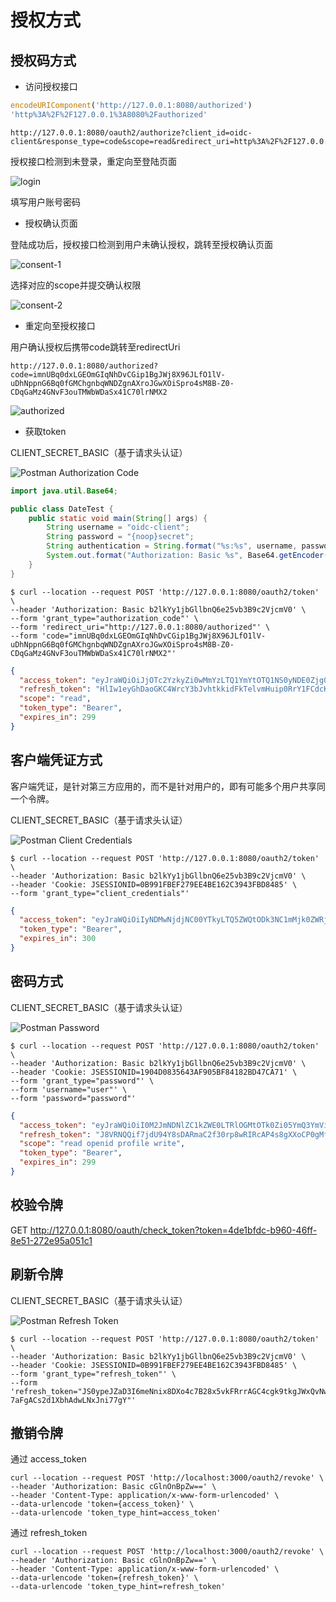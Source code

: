 # 授权方式

## 授权码方式

- 访问授权接口

```js
encodeURIComponent('http://127.0.0.1:8080/authorized')
'http%3A%2F%2F127.0.0.1%3A8080%2Fauthorized'
```

```text
http://127.0.0.1:8080/oauth2/authorize?client_id=oidc-client&response_type=code&scope=read&redirect_uri=http%3A%2F%2F127.0.0.1%3A8080%2Fauthorized
```

授权接口检测到未登录，重定向至登陆页面

![login](doc/image/login.png)

填写用户账号密码

- 授权确认页面

登陆成功后，授权接口检测到用户未确认授权，跳转至授权确认页面

![consent-1](doc/image/consent1.png)

选择对应的scope并提交确认权限

![consent-2](doc/image/consent2.png)

- 重定向至授权接口

用户确认授权后携带code跳转至redirectUri

```text
http://127.0.0.1:8080/authorized?code=imnUBq0dxLGEOmGIqNhDvCGip1BgJWj8X96JLfO1lV-uDhNppnG6Bq0fGMChgnbqWNDZgnAXroJGwXOiSpro4sM8B-Z0-CDqGaMz4GNvF3ouTMWbWDaSx41C70lrNMX2
```

![authorized](doc/image/authorized.png)

- 获取token

CLIENT_SECRET_BASIC（基于请求头认证）

![Postman Authorization Code](doc/image/postman_authorization_code.png)

```java
import java.util.Base64;

public class DateTest {
    public static void main(String[] args) {
        String username = "oidc-client";
        String password = "{noop}secret";
        String authentication = String.format("%s:%s", username, password);
        System.out.format("Authorization: Basic %s", Base64.getEncoder().encodeToString(authentication.getBytes())).println();
    }
}
```

```shell
$ curl --location --request POST 'http://127.0.0.1:8080/oauth2/token' \
--header 'Authorization: Basic b2lkYy1jbGllbnQ6e25vb3B9c2VjcmV0' \
--form 'grant_type="authorization_code"' \
--form 'redirect_uri="http://127.0.0.1:8080/authorized"' \
--form 'code="imnUBq0dxLGEOmGIqNhDvCGip1BgJWj8X96JLfO1lV-uDhNppnG6Bq0fGMChgnbqWNDZgnAXroJGwXOiSpro4sM8B-Z0-CDqGaMz4GNvF3ouTMWbWDaSx41C70lrNMX2"'
```

```json
{
  "access_token": "eyJraWQiOiJjOTc2YzkyZi0wMmYzLTQ1YmYtOTQ1NS0yNDE0Zjg0ZWQxZjIiLCJhbGciOiJSUzI1NiJ9.eyJzdWIiOiJ1c2VyIiwiYXVkIjoib2lkYy1jbGllbnQiLCJuYmYiOjE2ODk5MDU3MzUsInNjb3BlIjpbInJlYWQiXSwiaXNzIjoiaHR0cDovLzEyNy4wLjAuMTo4MDgwIiwiZXhwIjoxNjg5OTA2MDM1LCJpYXQiOjE2ODk5MDU3MzV9.rfypj4alAXQ4JfhBo2iLC27ahld2AbkQIt2FN7bX7ChVi2gSbjvuoofMvC9pUeZ4IdLg7QSgX18DNWPP0EVAxtUj21z-nV4M43E-9VSqbddXAJCnx5NpJamcq2IFoSXt2c_xLSTUN5WdYf06-GUyjZwvH4_-PTTKDp_qa6JKiDFq9qM7k41SG0wdT71_jYuLquz0A0eSmDYRXdQNUaMj5ayLcnZmRPQ2AO-90LSmfTOd6_1jqBVRo6iu5N1ZvBWOmi-WMSx0E-m_5bcElzrVxNhmX3UpY7Y_0Fc1589jjMNOWWEzrnfNvgUHV-X0hPRIq2LsSp7Epzpji98ZSslktw",
  "refresh_token": "HlIw1eyGhDaoGKC4WrcY3bJvhtkkidFkTelvmHuip0RrY1FCdcKezcop_7hmErDOlVtg3fA1SKF7NHTxSBv51zAe16SIKAmBY02WpG1DC14j1F2MrI3DwjYdZCG39vXd",
  "scope": "read",
  "token_type": "Bearer",
  "expires_in": 299
}
```

## 客户端凭证方式

客户端凭证，是针对第三方应用的，而不是针对用户的，即有可能多个用户共享同一个令牌。

CLIENT_SECRET_BASIC（基于请求头认证）

![Postman Client Credentials](doc/image/postman_client_credentials.png)

```shell
$ curl --location --request POST 'http://127.0.0.1:8080/oauth2/token' \
--header 'Authorization: Basic b2lkYy1jbGllbnQ6e25vb3B9c2VjcmV0' \
--header 'Cookie: JSESSIONID=0B991FBEF279EE4BE162C3943FBD8485' \
--form 'grant_type="client_credentials"'
```

```json
{
  "access_token": "eyJraWQiOiIyNDMwNjdjNC00YTkyLTQ5ZWQtODk3NC1mMjk0ZWRjYWNlY2IiLCJhbGciOiJSUzI1NiJ9.eyJzdWIiOiJvaWRjLWNsaWVudCIsImF1ZCI6Im9pZGMtY2xpZW50IiwibmJmIjoxNjg5OTEwMDMyLCJpc3MiOiJodHRwOi8vMTI3LjAuMC4xOjgwODAiLCJleHAiOjE2ODk5MTAzMzIsImlhdCI6MTY4OTkxMDAzMn0.Q-CNmEYvGL-4YNq6xre2hHNPljhs9ZyLr50OouU-nLqh0pd4BAmrPGFTzjzVOEl_9j22kMnJJFgqjHokobvJjk6_dbvNEZk69ELB4ynRJcqjpFzzn2ZISc8hOGQTBz_p25ClcqniP45t_CBduQXIO7DGRkUsDPkOWOfnU6ErmoNAnX1dbg0eD5KErQPDKBY3uDR0L4JSCZGtzfOoIjVm7XAAJ863mBcWIIp66P5IiW3KnzBQ0fLT2uK1609OQtxx93EKND5MW7M3_zYc9T3Ty-cJEn4vsvdLWYFTrDVQTa5VWKCEr1OnG0L2J4avOR88Kggwf9zNYXzjNjI7xGFGnw",
  "token_type": "Bearer",
  "expires_in": 300
}
```

## 密码方式

CLIENT_SECRET_BASIC（基于请求头认证）

![Postman Password](doc/image/postman_password.png)

```shell
$ curl --location --request POST 'http://127.0.0.1:8080/oauth2/token' \
--header 'Authorization: Basic b2lkYy1jbGllbnQ6e25vb3B9c2VjcmV0' \
--header 'Cookie: JSESSIONID=1904D0835643AF905BF84182BD47CA71' \
--form 'grant_type="password"' \
--form 'username="user"' \
--form 'password="password"'
```

```json
{
  "access_token": "eyJraWQiOiI0M2JmNDNlZC1kZWE0LTRlOGMtOTk0Zi05YmQ3YmViOTg4Y2QiLCJhbGciOiJSUzI1NiJ9.eyJzdWIiOiJ1c2VyIiwiYXVkIjoib2lkYy1jbGllbnQiLCJuYmYiOjE2ODk5MzI0NDMsInNjb3BlIjpbInJlYWQiLCJvcGVuaWQiLCJwcm9maWxlIiwid3JpdGUiXSwiaXNzIjoiaHR0cDovLzEyNy4wLjAuMTo4MDgwIiwiZXhwIjoxNjg5OTMyNzQzLCJpYXQiOjE2ODk5MzI0NDN9.X9524Txx-HsftZPlxQ_fIlLlKT-xkNOpu1E-IM5vdEK-AH8DPkflJHohi2PNQisSBcLFPF53n7dUQSPkdaIXLmmRI0JXGkSFgR7pjPnUW13vtUgVdD42E3YYNozGWssVQ78T9EeIEpOe_gZ2sHtCN3U__DiJCyHmD9yAz7X-cBEGiRkpbcu6nYXCeu9PVSUv-xpru2l7FD5WnToe0JYeDODxv518Zprvi8LhVvC2EoknYdMG6Zl3NzOq_fce4fuHG_l3qOJC-YpZRLUYvofpe_nsoHJKronCHFivKTc6B8IB3m-1sL0P1xXf1gJAEF_VKbOpayAflCJsEK5CdWWhZQ",
  "refresh_token": "J8VRNQQif7jdU94Y8sDARmaC2f30rp8wRIRcAP4s8gXXoCP0gMfk0_UYS-ye4u8abJ2Vmky-SjCoBu38wFVi5nG40QXQIbGCA9wcdB5vYC2g-U0Nrg4Cut3ivLHYmD7K",
  "scope": "read openid profile write",
  "token_type": "Bearer",
  "expires_in": 299
}
```

## 校验令牌

GET http://127.0.0.1:8080/oauth/check_token?token=4de1bfdc-b960-46ff-8e51-272e95a051c1

## 刷新令牌

CLIENT_SECRET_BASIC（基于请求头认证）

![Postman Refresh Token](doc/image/postman_refresh_token.png)

```shell
$ curl --location --request POST 'http://127.0.0.1:8080/oauth2/token' \
--header 'Authorization: Basic b2lkYy1jbGllbnQ6e25vb3B9c2VjcmV0' \
--header 'Cookie: JSESSIONID=0B991FBEF279EE4BE162C3943FBD8485' \
--form 'grant_type="refresh_token"' \
--form 'refresh_token="JS0ypeJZaD3I6meNnix8DXo4c7B28x5vkFRrrAGC4cgk9tkgJWxQvNwbWIFwOgHeSgxQmzv_lwXtVLtIF2ErqIWL3Nmf9tghkRlEu-7aFgACs2d1XbhAdwLNxJni77gY"'
```

## 撤销令牌

通过 access_token

```shell
curl --location --request POST 'http://localhost:3000/oauth2/revoke' \
--header 'Authorization: Basic cGlnOnBpZw==' \
--header 'Content-Type: application/x-www-form-urlencoded' \
--data-urlencode 'token={access_token}' \
--data-urlencode 'token_type_hint=access_token'
```

通过 refresh_token

```shell
curl --location --request POST 'http://localhost:3000/oauth2/revoke' \
--header 'Authorization: Basic cGlnOnBpZw==' \
--header 'Content-Type: application/x-www-form-urlencoded' \
--data-urlencode 'token={refresh_token}' \
--data-urlencode 'token_type_hint=refresh_token'
```

